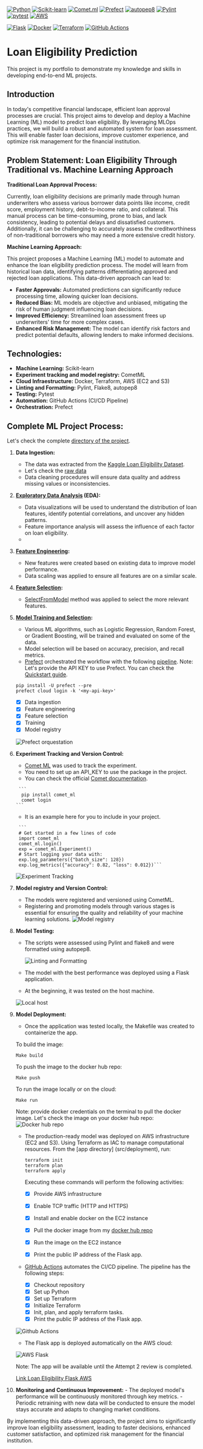 [![Python](https://img.shields.io/badge/python-3.x-brightgreen.svg)](https://www.python.org/)
[![Scikit-learn](https://img.shields.io/badge/scikit--learn-v0.24-blue.svg)](https://scikit-learn.org/stable/)
[![Comet.ml](https://img.shields.io/badge/comet.ml-experiment-blue.svg)](https://www.comet.ml/)
[![Prefect](https://img.shields.io/badge/Prefect-Workflows-blue.svg)](https://www.prefect.io/)
[![autopep8](https://img.shields.io/badge/code%20style-pep8-orange.svg)](https://www.python.org/dev/peps/pep-0008/)
[![Pylint](https://img.shields.io/badge/Pylint-12.3-blue.svg)](https://www.pylint.org/)
[![pytest](https://img.shields.io/badge/pytest-6.2-blue.svg)](https://docs.pytest.org/en/stable/)
[![AWS](https://img.shields.io/badge/AWS-Powered-F08080.svg)](https://aws.amazon.com/)

[![Flask](https://img.shields.io/badge/flask-%23000.svg?style=for-the-badge&logo=flask&logoColor=white)](https://flask.palletsprojects.com/en/3.0.x/)
[![Docker](https://img.shields.io/badge/docker-%230db7ed.svg?style=for-the-badge&logo=docker&logoColor=white)](https://www.docker.com/)
[![Terraform](https://img.shields.io/badge/terraform-%235835CC.svg?style=for-the-badge&logo=terraform&logoColor=white)](https://www.terraform.io/)
[![GitHub Actions](https://img.shields.io/badge/github%20actions-%232671E5.svg?style=for-the-badge&logo=githubactions&logoColor=white)](https://docs.github.com/en/actions)

# Loan Eligibility Prediction

This project is my portfolio to demonstrate my knowledge and skills in developing end-to-end ML projects. 

## Introduction
In today's competitive financial landscape, efficient loan approval processes are crucial. This project aims to develop and deploy a Machine Learning (ML) model to predict loan eligibility. By leveraging MLOps practices, we will build a robust and automated system for loan assessment. This will enable faster loan decisions, improve customer experience, and optimize risk management for the financial institution.

## Problem Statement: Loan Eligibility Through Traditional vs. Machine Learning Approach

**Traditional Loan Approval Process:**

Currently, loan eligibility decisions are primarily made through human underwriters who assess various borrower data points like income, credit score, employment history, debt-to-income ratio, and collateral. This manual process can be time-consuming, prone to bias, and lack consistency, leading to potential delays and dissatisfied customers. Additionally, it can be challenging to accurately assess the creditworthiness of non-traditional borrowers who may need a more extensive credit history.

**Machine Learning Approach:**

This project proposes a Machine Learning (ML) model to automate and enhance the loan eligibility prediction process. The model will learn from historical loan data, identifying patterns differentiating approved and rejected loan applications. This data-driven approach can lead to:

-   **Faster Approvals:** Automated predictions can significantly reduce processing time, allowing quicker loan decisions.
-   **Reduced Bias:** ML models are objective and unbiased, mitigating the risk of human judgment influencing loan decisions.
-   **Improved Efficiency:** Streamlined loan assessment frees up underwriters' time for more complex cases.
-   **Enhanced Risk Management:** The model can identify risk factors and predict potential defaults, allowing lenders to make informed decisions.

## Technologies:
* **Machine Learning:** Scikit-learn
* **Experiment tracking and model registry:** CometML
* **Cloud Infraestructure:** Docker, Terraform, AWS (EC2 and S3)
* **Linting and Formatting:** Pylint, Flake8, autopep8
* **Testing:** Pytest
* **Automation:** GitHub Actions (CI/CD Pipeline)
* **Orchestration:** Prefect

## Complete ML Project Process:
Let's check the complete [directory of the project](https://github.com/beotavalo/loan-elegibility-prediction/blob/main/directory.txt).
1.  **Data Ingestion:**
    - The data was extracted from the [Kaggle Loan Eligibility Dataset](https://www.kaggle.com/code/vikasukani/loan-eligibility-prediction-machine-learning/input).
    -   Let's check the [raw data](https://github.com/beotavalo/loan-elegibility-prediction/tree/main/data/raw)
    -   Data cleaning procedures will ensure data quality and address missing values or inconsistencies.
      
2.  **[Exploratory Data Analysis](https://github.com/beotavalo/loan-elegibility-prediction/blob/main/notebooks/EDA.ipynb) (EDA):**
    -   Data visualizations will be used to understand the distribution of loan features, identify potential correlations, and uncover any hidden patterns.
    -   Feature importance analysis will assess the influence of each factor on loan eligibility.
    -   
3.  **[Feature Engineering](https://github.com/beotavalo/loan-elegibility-prediction/blob/main/notebooks/Feature%20Engineering.ipynb):**
    - New features were created based on existing data to improve model performance.
    - Data scaling was applied to ensure all features are on a similar scale.

4.  **[Feature Selection](https://github.com/beotavalo/loan-elegibility-prediction/blob/main/notebooks/Feature%20Selection.ipynb):**
    -   [SelectFromModel](https://scikit-learn.org/stable/modules/generated/sklearn.feature_selection.SelectFromModel.html) method was applied to select the more relevant features.
      
5.  **[Model Training and Selection](https://github.com/beotavalo/loan-elegibility-prediction/blob/main/notebooks/Modeling.ipynb):**
    -   Various ML algorithms, such as Logistic Regression, Random Forest, or Gradient Boosting, will be trained and evaluated on some of the data.
    -   Model selection will be based on accuracy, precision, and recall metrics.
    -   [Prefect](https://www.prefect.io/) orchestrated the workflow with the following [pipeline](https://github.com/beotavalo/loan-elegibility-prediction/blob/main/src/orchestrate.py).
      Note: Let's provide the API KEY to use Prefect. You can check the [Quickstart guide](https://docs-3.prefect.io/3.0rc/manage/cloud/manage-users/api-keys).
    ```
    pip install -U prefect --pre
    prefect cloud login -k '<my-api-key>'
    ```
       
    - [x] Data ingestion
    - [x] Feature engineering
    - [x] Feature selection
    - [x] Training
    - [x] Model registry
      
     ![Prefect orquestation](/images/Prefect_workflow_orquestation.jpg)
      
6.  **Experiment Tracking and Version Control:**
       - [Comet ML](https://www.comet.com/site/) was used to track the experiment.
       - You need to set up an API_KEY to use the package in the project.    
       -  You can check the official [Comet documentation](https://www.comet.com/docs/v2/).
         
         ```
          pip install comet_ml
          comet login
        ```
       -  It is an example here for you to include in your project.
    
         ```
         # Get started in a few lines of code
         import comet_ml
         comet_ml.login()
         exp = comet_ml.Experiment()
         # Start logging your data with:
         exp.log_parameters({"batch_size": 128})
         exp.log_metrics({"accuracy": 0.82, "loss": 0.012})```
    ![Experiment Tracking](/images/Comet_experiment_traking.jpg)

8.  **Model registry and Version Control:**
    -   The models were registered and versioned using CometML. 
    -   Registering and promoting models through various stages is essential for ensuring the quality and reliability of your machine learning solutions.
      ![Model registry](/images/Model_registry.jpg)
     
9.  **Model Testing:**
    - The scripts were assessed using Pylint and flake8 and were formatted using autopep8.
  
         ![Linting and Formatting](/images/Flake8.jpg)
      
    - The model with the best performance was deployed using a Flask application.
    -   At the beginning, it was tested on the host machine.
       
      ![Local host](https://github.com/beotavalo/loan-elegibility-prediction/blob/main/images/Local%20app2.jpg)
      
10.  **Model Deployment:**
     -   Once the application was tested locally, the Makefile was created to containerize the app.
   
     To build the image:

     ```
     Make build
     ```

     To push the image to the docker hub repo:
     
     ```
     Make push
     ```
     
     To run the image locally or on the cloud:
     
     ```
     Make run
     ```

     Note: provide docker credentials on the terminal to pull the docker image.
     Let's check the image on your docker hub repo:
     ![Docker hub repo](/images/Dockerhub.jpg)

     - The production-ready model was deployed on AWS infrastructure (EC2 and S3). Using Terraform as IAC to manage computational resources. From the [app directory] (src/deployment), run:
       ```
       terraform init
       terraform plan
       terraform apply
       ```

       Executing these commands will perform the following activities:
       - [x] Provide AWS infrastructure
       - [x] Enable TCP traffic (HTTP and HTTPS)
       - [x] Install and enable docker on the EC2 instance
       - [x] Pull the docker image from my [docker hub repo](https://hub.docker.com/repository/docker/botavalo/flask-app/general)
       - [x] Run the image on the EC2 instance
       - [x] Print the public IP address of the Flask app. 
   
    
     -  [GitHub  Actions](https://github.com/beotavalo/loan-elegibility-prediction/blob/main/.github/workflows/main.yml) automates the CI/CD pipeline. The pipeline has the following steps:
        - [x] Checkout repository
        - [x] Set up Python
        - [x] Set up Terraform
        - [x] Initialize Terraform
        - [x] Init, plan, and apply terraform tasks.
        - [x] Print the public IP address of the Flask app.
              
     ![Github Actions](https://github.com/beotavalo/loan-elegibility-prediction/blob/main/images/CICD%20Actions.jpg)

     - The Flask app is deployed automatically on the AWS cloud:

     ![AWS Flask](https://github.com/beotavalo/loan-elegibility-prediction/blob/main/images/EC2%20deployment.jpg)

       Note: The app will be available until the Attempt 2 review is completed.
     
     [Link Loan Eligibility Flask AWS](http://52.207.233.22/)
      
12.  **Monitoring and Continuous Improvement:**
    -   The deployed model's performance will be continuously monitored through key metrics.
    -   Periodic retraining with new data will be conducted to ensure the model stays accurate and adapts to changing market conditions.

By implementing this data-driven approach, the project aims to significantly improve loan eligibility assessment, leading to faster decisions, enhanced customer satisfaction, and optimized risk management for the financial institution.
